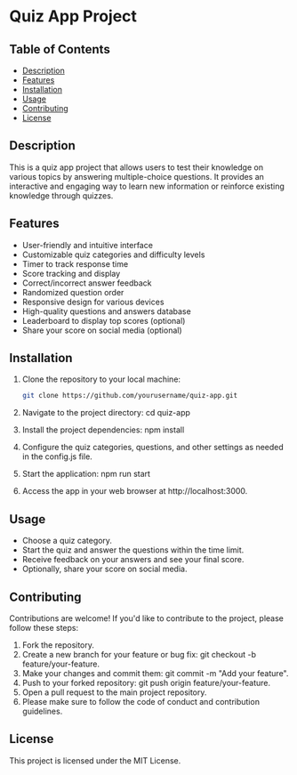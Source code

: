 # Quiz App Project

## Table of Contents

- [Description](#description)
- [Features](#features)
- [Installation](#installation)
- [Usage](#usage)
- [Contributing](#contributing)
- [License](#license)

## Description

This is a quiz app project that allows users to test their knowledge on various topics by answering multiple-choice questions. It provides an interactive and engaging way to learn new information or reinforce existing knowledge through quizzes.

## Features

- User-friendly and intuitive interface
- Customizable quiz categories and difficulty levels
- Timer to track response time
- Score tracking and display
- Correct/incorrect answer feedback
- Randomized question order
- Responsive design for various devices
- High-quality questions and answers database
- Leaderboard to display top scores (optional)
- Share your score on social media (optional)

## Installation

1. Clone the repository to your local machine:

   ```bash
   git clone https://github.com/yourusername/quiz-app.git

2. Navigate to the project directory:
   cd quiz-app

3. Install the project dependencies:
   npm install

4. Configure the quiz categories, questions, and other settings as needed in the config.js file.

5. Start the application:
   npm run start

6. Access the app in your web browser at http://localhost:3000.

## Usage
- Choose a quiz category.
- Start the quiz and answer the questions within the time limit.
- Receive feedback on your answers and see your final score.
- Optionally, share your score on social media.

## Contributing
Contributions are welcome! If you'd like to contribute to the project, please follow these steps:

1. Fork the repository.
2. Create a new branch for your feature or bug fix: git checkout -b feature/your-feature.
3. Make your changes and commit them: git commit -m "Add your feature".
4. Push to your forked repository: git push origin feature/your-feature.
5. Open a pull request to the main project repository.
6. Please make sure to follow the code of conduct and contribution guidelines.

## License
This project is licensed under the MIT License.